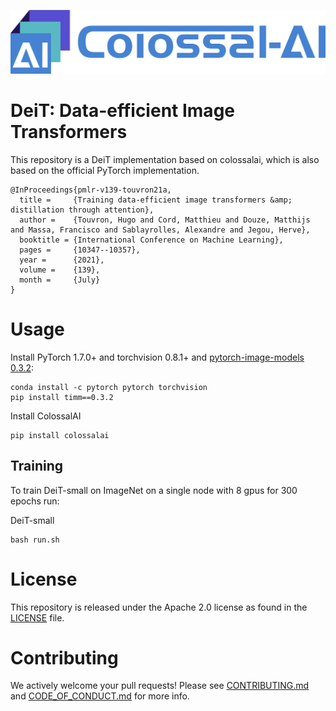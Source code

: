 [![logo](Colossal-AI_logo.png)](https://www.colossalai.org/)

# DeiT: Data-efficient Image Transformers

This repository is a DeiT implementation based on colossalai, which is also based on the official PyTorch implementation.

```
@InProceedings{pmlr-v139-touvron21a,
  title =     {Training data-efficient image transformers &amp; distillation through attention},
  author =    {Touvron, Hugo and Cord, Matthieu and Douze, Matthijs and Massa, Francisco and Sablayrolles, Alexandre and Jegou, Herve},
  booktitle = {International Conference on Machine Learning},
  pages =     {10347--10357},
  year =      {2021},
  volume =    {139},
  month =     {July}
}
```

# Usage

Install PyTorch 1.7.0+ and torchvision 0.8.1+ and [pytorch-image-models 0.3.2](https://github.com/rwightman/pytorch-image-models):

```
conda install -c pytorch pytorch torchvision
pip install timm==0.3.2
```

Install ColossalAI

```
pip install colossalai
```

## Training
To train DeiT-small on ImageNet on a single node with 8 gpus for 300 epochs run:

DeiT-small
```
bash run.sh
```


# License
This repository is released under the Apache 2.0 license as found in the [LICENSE](LICENSE) file.

# Contributing
We actively welcome your pull requests! Please see [CONTRIBUTING.md](.github/CONTRIBUTING.md) and [CODE_OF_CONDUCT.md](.github/CODE_OF_CONDUCT.md) for more info.
